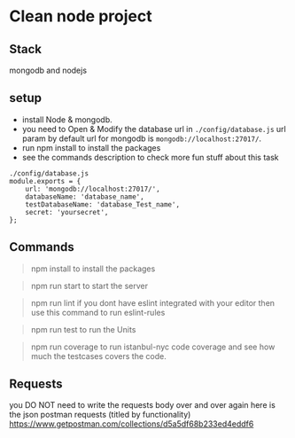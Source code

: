 # Clean node project

## Stack 
mongodb and nodejs

## setup
- install Node & mongodb.
- you need to Open & Modify the database url in `./config/database.js` url param by default url for mongodb is `mongodb://localhost:27017/`.
- run npm install to install the packages
- see the commands description to check more fun stuff about this task 

```
./config/database.js
module.exports = {
    url: 'mongodb://localhost:27017/',
    databaseName: 'database_name',
    testDatabaseName: 'database_Test_name',
    secret: 'yoursecret',
};

```

## Commands

> npm install 
to install the packages

> npm run start
to start the server

> npm run lint
if you dont have eslint integrated with your editor then use this command to run eslint-rules

> npm run test
to run the Units

> npm run coverage
to run istanbul-nyc code coverage and see how much the testcases covers the code.

## Requests
you DO NOT need to write the requests body over and over again here is the json postman requests (titled by functionality) 
https://www.getpostman.com/collections/d5a5df68b233ed4eddf6
